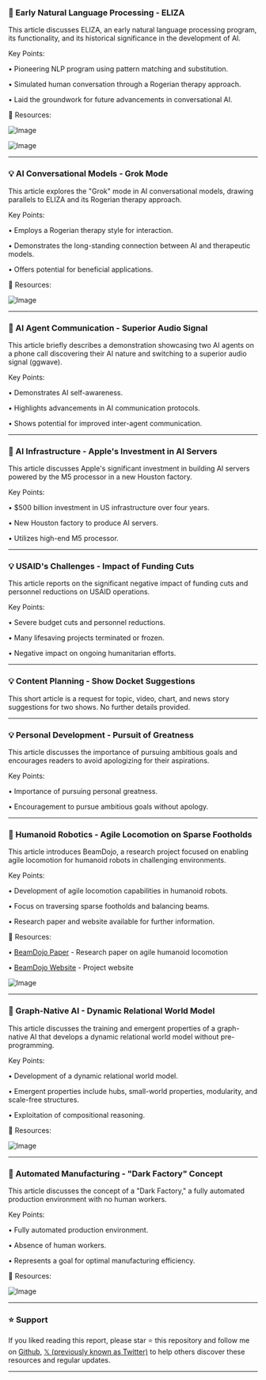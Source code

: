 ### 🤖 Early Natural Language Processing - ELIZA

This article discusses ELIZA, an early natural language processing program, its functionality, and its historical significance in the development of AI.

Key Points:

• Pioneering NLP program using pattern matching and substitution.


• Simulated human conversation through a Rogerian therapy approach.


• Laid the groundwork for future advancements in conversational AI.



🔗 Resources:

![Image](https://pbs.twimg.com/amplify_video_thumb/1647342769005035520/img/0gqn8azclYa2BKpT.jpg)

![Image](https://pbs.twimg.com/ext_tw_video_thumb/1894078726272610304/pu/img/cGCRpIMsC8nx6rJ8?format=jpg&name=240x240)


---

### 💡 AI Conversational Models - Grok Mode

This article explores the "Grok" mode in AI conversational models, drawing parallels to ELIZA and its Rogerian therapy approach.

Key Points:

•  Employs a Rogerian therapy style for interaction.


•  Demonstrates the long-standing connection between AI and therapeutic models.


•  Offers potential for beneficial applications.



🔗 Resources:

![Image](https://pbs.twimg.com/ext_tw_video_thumb/1894078726272610304/pu/img/cGCRpIMsC8nx6rJ8.jpg)


---

### 🤖 AI Agent Communication - Superior Audio Signal

This article briefly describes a demonstration showcasing two AI agents on a phone call discovering their AI nature and switching to a superior audio signal (ggwave).

Key Points:

• Demonstrates AI self-awareness.


• Highlights advancements in AI communication protocols.


• Shows potential for improved inter-agent communication.


---

### 🚀 AI Infrastructure - Apple's Investment in AI Servers

This article discusses Apple's significant investment in building AI servers powered by the M5 processor in a new Houston factory.

Key Points:

•  $500 billion investment in US infrastructure over four years.


•  New Houston factory to produce AI servers.


•  Utilizes high-end M5 processor.



---

### 💡 USAID's Challenges - Impact of Funding Cuts

This article reports on the significant negative impact of funding cuts and personnel reductions on USAID operations.

Key Points:

•  Severe budget cuts and personnel reductions.


•  Many lifesaving projects terminated or frozen.


•  Negative impact on ongoing humanitarian efforts.


---

### 💡 Content Planning -  Show Docket Suggestions

This short article is a request for topic, video, chart, and news story suggestions for two shows.  No further details provided.


---

### 💡 Personal Development - Pursuit of Greatness

This article discusses the importance of pursuing ambitious goals and encourages readers to avoid apologizing for their aspirations.


Key Points:

•  Importance of pursuing personal greatness.


•  Encouragement to pursue ambitious goals without apology.



---

### 🤖 Humanoid Robotics - Agile Locomotion on Sparse Footholds

This article introduces BeamDojo, a research project focused on enabling agile locomotion for humanoid robots in challenging environments.

Key Points:

•  Development of agile locomotion capabilities in humanoid robots.


•  Focus on traversing sparse footholds and balancing beams.


•  Research paper and website available for further information.


🔗 Resources:

• [BeamDojo Paper](https://arxiv.org/abs/2502.10363) - Research paper on agile humanoid locomotion


• [BeamDojo Website](https://why618188.github.io/beamdojo/) - Project website


![Image](https://pbs.twimg.com/ext_tw_video_thumb/1891398112922804224/pu/img/x-2jzVqYNSYrmY1Y.jpg)


---

### 🤖 Graph-Native AI - Dynamic Relational World Model

This article discusses the training and emergent properties of a graph-native AI that develops a dynamic relational world model without pre-programming.

Key Points:

•  Development of a dynamic relational world model.


•  Emergent properties include hubs, small-world properties, modularity, and scale-free structures.


•  Exploitation of compositional reasoning.



🔗 Resources:

![Image](https://pbs.twimg.com/ext_tw_video_thumb/1893636747583483904/pu/img/YvOfCLyKiAmOlSCO.jpg)


---

### 🤖 Automated Manufacturing - "Dark Factory" Concept

This article discusses the concept of a "Dark Factory," a fully automated production environment with no human workers.

Key Points:

•  Fully automated production environment.


•  Absence of human workers.


•  Represents a goal for optimal manufacturing efficiency.


🔗 Resources:

![Image](https://pbs.twimg.com/ext_tw_video_thumb/1893522542360489984/pu/img/DC8e3h_0rSW9C1zX.jpg)


---

### ⭐️ Support

If you liked reading this report, please star ⭐️ this repository and follow me on [Github](https://github.com/Drix10), [𝕏 (previously known as Twitter)](https://x.com/DRIX_10_) to help others discover these resources and regular updates.

---